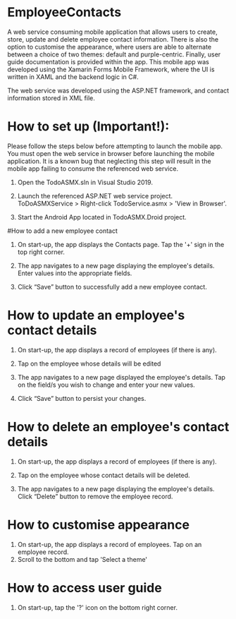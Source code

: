 # EmployeeContacts
A web service consuming mobile application that allows users to create, store, update and delete employee contact information. There is also the option to customise the appearance, where users are able to alternate between a choice of two themes: default and purple-centric. Finally, user guide documentation is provided within the app. 
This mobile app was developed using the Xamarin Forms Mobile Framework, where the UI is written in XAML and the backend logic in C#.  

The web service was developed using the ASP.NET framework, and contact information stored in XML file. 


# How to set up (Important!):

Please follow the steps below before attempting to launch the mobile app. You must open the web service in browser before launching the mobile application. It is a known bug that neglecting this step will result in the mobile app failing to consume the referenced web service.   

1. Open the TodoASMX.sln in Visual Studio 2019.

2. Launch the referenced ASP.NET web service project. ToDoASMXService >  Right-click TodoService.asmx > 'View in Browser'.

3. Start the Android App located in TodoASMX.Droid project.

#How to add a new employee contact
1. On start-up, the app displays the Contacts page. Tap the '+' sign in the top right corner. 

2. The app navigates to a new page displaying the employee's details. Enter values into the appropriate fields. 

4. Click “Save” button to successfully add a new employee contact. 

# How to update an employee's contact details
1. On start-up, the app displays a record of employees (if there is any). 

2. Tap on the employee whose details will be edited

3. The app navigates to a new page displayed the employee's details. Tap on the field/s you wish to change and enter your new values.

4. Click “Save” button to persist your changes.

# How to delete an employee's contact details
1. On start-up, the app displays a record of employees (if there is any). 

2. Tap on the employee whose contact details will be deleted. 

3. The app navigates to a new page displaying the employee's details. Click “Delete” button to remove the employee record. 

# How to customise appearance
1. On start-up, the app displays a record of employees. Tap on an employee record.
2. Scroll to the bottom and tap 'Select a theme'

# How to access user guide
1. On start-up, tap the '?' icon on the bottom right corner. 

